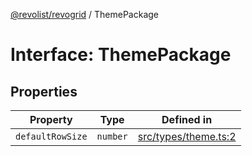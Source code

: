 [@revolist/revogrid](README.md) / ThemePackage

# Interface: ThemePackage

## Properties

| Property | Type | Defined in |
| ------ | ------ | ------ |
| `defaultRowSize` | `number` | [src/types/theme.ts:2](https://github.com/revolist/revogrid/blob/97bf2134af01be0f2e3e5ac6768e7a2e7070a947/src/types/theme.ts#L2) |
